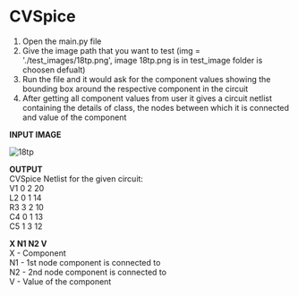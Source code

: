 # CVSpice

1) Open the main.py file
2) Give the image path that you want to test (img = './test_images/18tp.png', image 18tp.png is in test_image folder is choosen defualt)
3) Run the file and it would ask for the component values showing the bounding box around the respective component in the circuit
4) After getting all component values from user it gives a circuit netlist containing the details of class, the nodes between which it is connected and value of the component

**INPUT IMAGE**

![18tp](https://user-images.githubusercontent.com/81910116/154052167-63934bb8-7120-417e-ab30-3dbdb5d58405.png)


**OUTPUT**<br/>
CVSpice Netlist for the given circuit: <br/>
V1 0 2 20 <br/>
L2 0 1 14 <br/>
R3 3 2 10 <br/>
C4 0 1 13 <br/>
C5 1 3 12 <br/>

**X N1 N2 V**<br/>
X - Component<br/>
N1 - 1st node component is connected to<br/>
N2 - 2nd node component is connected to<br/>
V - Value of the component<br/>

